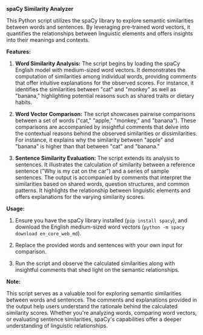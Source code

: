 **spaCy Similarity Analyzer**

This Python script utilizes the spaCy library to explore semantic similarities between words and sentences. By leveraging pre-trained word vectors, it quantifies the relationships between linguistic elements and offers insights into their meanings and contexts.

**Features:**

1. **Word Similarity Analysis:** The script begins by loading the spaCy English model with medium-sized word vectors. It demonstrates the computation of similarities among individual words, providing comments that offer intuitive explanations for the observed scores. For instance, it identifies the similarities between "cat" and "monkey" as well as "banana," highlighting potential reasons such as shared traits or dietary habits.

2. **Word Vector Comparison:** The script showcases pairwise comparisons between a set of words ("cat," "apple," "monkey," and "banana"). These comparisons are accompanied by insightful comments that delve into the contextual reasons behind the observed similarities or dissimilarities. For instance, it explains why the similarity between "apple" and "banana" is higher than that between "cat" and "banana."

3. **Sentence Similarity Evaluation:** The script extends its analysis to sentences. It illustrates the calculation of similarity between a reference sentence ("Why is my cat on the car") and a series of sample sentences. The output is accompanied by comments that interpret the similarities based on shared words, question structures, and common patterns. It highlights the relationship between linguistic elements and offers explanations for the varying similarity scores.

**Usage:**

1. Ensure you have the spaCy library installed (`pip install spacy`), and download the English medium-sized word vectors (`python -m spacy download en_core_web_md`).

2. Replace the provided words and sentences with your own input for comparison.

3. Run the script and observe the calculated similarities along with insightful comments that shed light on the semantic relationships.

**Note:**

This script serves as a valuable tool for exploring semantic similarities between words and sentences. The comments and explanations provided in the output help users understand the rationale behind the calculated similarity scores. Whether you're analyzing words, comparing word vectors, or evaluating sentence similarities, spaCy's capabilities offer a deeper understanding of linguistic relationships.
